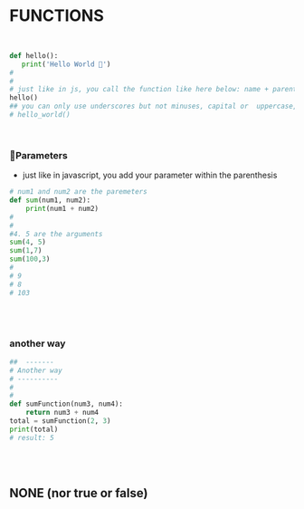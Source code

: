 # FUNCTIONS

```python


def hello():
   print('Hello World 🍰')
#
#
# just like in js, you call the function like here below: name + parentheses
hello()
## you can only use underscores but not minuses, capital or  uppercase, only lowercase
# hello_world()
```

<br>

### 🍭Parameters

- just like in javascript, you add your parameter within the parenthesis

```python
# num1 and num2 are the paremeters
def sum(num1, num2):
    print(num1 + num2)
#
#
#4. 5 are the arguments
sum(4, 5)
sum(1,7)
sum(100,3)
#
# 9
# 8
# 103

```

<br>
<br>

### another way

```python
##  -------
# Another way
# ----------
#
#
def sumFunction(num3, num4):
    return num3 + num4
total = sumFunction(2, 3)
print(total)
# result: 5
```

<br>
<br>

## NONE (nor true or false)

